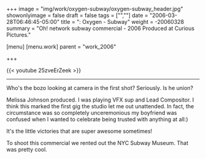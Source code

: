 +++
image = "img/work/oxygen-subway/oxygen-subway_header.jpg"
showonlyimage = false
draft = false
tags = ["",""]
date = "2006-03-28T06:46:45-05:00"
title = ": Oxygen - Subway"
weight = -20060328
summary = "Oh! network subway commercial - 2006 Produced at Curious Pictures."

[menu]
  [menu.work]
    parent = "work_2006"

+++

{{< youtube 25zveErZeek >}}

---


Who's the bozo looking at camera in the first shot? Seriously. Is he union?

Melissa Johnson produced. I was playing VFX sup and Lead Compositor. I think this marked the first gig the studio let me out unattended. In fact, the circumstance was so completely unceremonious my boyfriend was confused when I wanted to celebrate being trusted with anything at all:)

It's the little victories that are super awesome sometimes!

To shoot this commercial we rented out the NYC Subway Museum. That was pretty cool.
